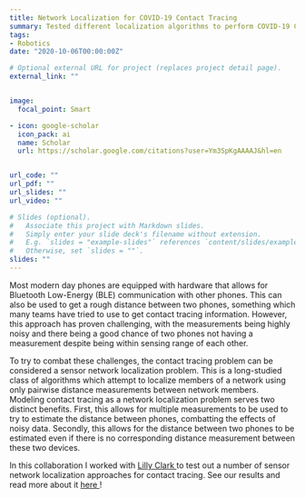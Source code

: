 ```yaml
---
title: Network Localization for COVID-19 Contact Tracing
summary: Tested different localization algorithms to perform COVID-19 Contact Tracing
tags:
- Robotics
date: "2020-10-06T00:00:00Z"

# Optional external URL for project (replaces project detail page).
external_link: ""


image:
  focal_point: Smart

- icon: google-scholar
  icon_pack: ai
  name: Scholar
  url: https://scholar.google.com/citations?user=Ym3SpKgAAAAJ&hl=en


url_code: ""
url_pdf: ""
url_slides: ""
url_video: ""

# Slides (optional).
#   Associate this project with Markdown slides.
#   Simply enter your slide deck's filename without extension.
#   E.g. `slides = "example-slides"` references `content/slides/example-slides.md`.
#   Otherwise, set `slides = ""`.
slides: ""
---
```


Most modern day phones are equipped with hardware that allows for Bluetooth
Low-Energy (BLE) communication with other phones. This can also be used to get a
rough distance between two phones, something which many teams have tried to use
to get contact tracing information. However, this approach has proven
challenging, with the measurements being highly noisy and there being a good
chance of two phones not having a measurement despite being within sensing range
of each other.

To try to combat these challenges, the contact tracing problem can be considered
a sensor network localization problem. This is a long-studied class of
algorithms which attempt to localize members of a network using only pairwise
distance measurements between network members. Modeling contact tracing as a
network localization problem serves two distinct benefits. First, this allows
for multiple measurements to be used to try to estimate the distance between
phones, combatting the effects of noisy data. Secondly, this allows for the
distance between two phones to be estimated even if there is no corresponding
distance measurement between these two devices.

In this collaboration I worked with <a href="https://sites.google.com/usc.edu/lillyclark">Lilly Clark </a> to test out a number of sensor network localization approaches for contact tracing. See our results and read more about it <a href=""> here </a>!
